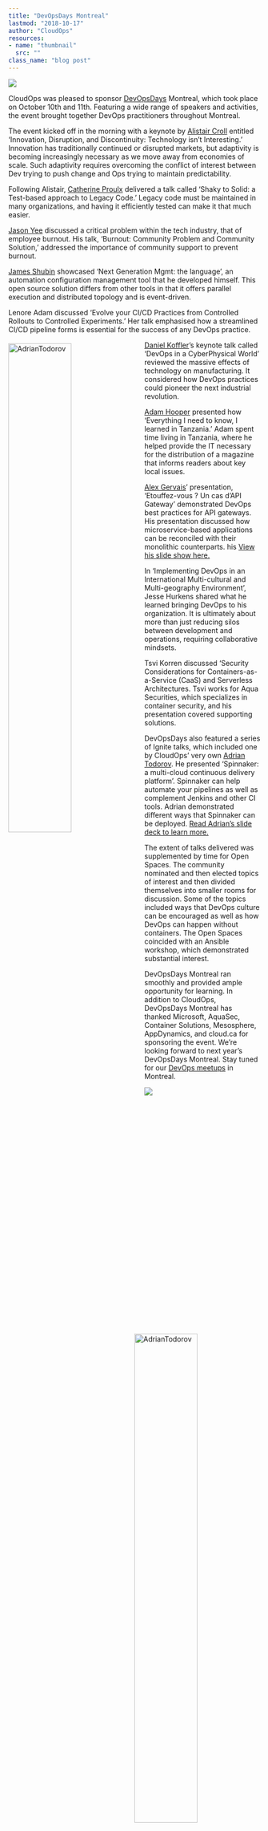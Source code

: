 ```yaml
---
title: "DevOpsDays Montreal"
lastmod: "2018-10-17"
author: "CloudOps"
resources:
- name: "thumbnail"
  src: ""
class_name: "blog post"
---
```


<img src="/images/blog/post/carolwall.png" class="main-blog-image">

<p><span style="font-weight: 400;">CloudOps was pleased to sponsor <a href="https://www.devopsdays.org/" target="_blank" rel="noopener noreferrer">DevOpsDays</a> Montreal, which took place on October 10th and 11th. Featuring a wide range of speakers and activities, the event brought together DevOps practitioners throughout Montreal.</span></p>

<p><span style="font-weight: 400;">The event kicked off in the morning with a keynote by <a href="https://twitter.com/acroll" target="_blank" rel="noopener noreferrer">Alistair Croll</a> entitled ‘Innovation, Disruption, and Discontinuity: Technology isn’t Interesting.’ Innovation has traditionally continued or disrupted markets, but adaptivity is becoming increasingly necessary as we move away from economies of scale. Such adaptivity requires overcoming the conflict of interest between Dev trying to push change and Ops trying to maintain predictability.</span></p>

<p><span style="font-weight: 400;">Following Alistair, <a href="https://twitter.com/search?q=%40cproulx_softdev&amp;src=typd" target="_blank" rel="noopener noreferrer">Catherine Proulx</a> delivered a talk called ‘Shaky to Solid: a Test-based approach to Legacy Code.’ Legacy code must be maintained in many organizations, and having it efficiently tested can make it that much easier.</span></p>

<p><span style="font-weight: 400;"><a href="https://twitter.com/gitbisect" target="_blank" rel="noopener noreferrer">Jason Yee</a> discussed a critical problem within the tech industry, that of employee burnout. His talk, ‘Burnout: Community Problem and Community Solution,’ addressed the importance of community support to prevent burnout.</span></p>

<p><a href="https://twitter.com/purpleidea" target="_blank" rel="noopener noreferrer">James Shubin</a> showcased ‘Next Generation Mgmt: the language’, an automation configuration management tool that he developed himself. This open source solution differs from other tools in that it offers parallel execution and distributed topology and is event-driven.</p>

<p><span style="font-weight: 400;">Lenore Adam discussed ‘Evolve your CI/CD Practices from Controlled Rollouts to Controlled Experiments.’ Her talk emphasised how a streamlined CI/CD pipeline forms&nbsp;is essential for the success of any DevOps practice.&nbsp;</span></p>

<div><img class="alignright" src="/images/blog/post/JamesShubinDevOpsDays.png" alt="AdrianTodorov" style="float: left; margin: 5px 20px 20px 0; width: 50%;" width="50%"></div>

<p><span style="font-weight: 400;"><a href="https://twitter.com/dkoffler" target="_blank" rel="noopener noreferrer">Daniel Koffler</a>’s keynote talk called ‘DevOps in a CyberPhysical World’ reviewed the massive effects of technology on manufacturing. It considered how DevOps practices could pioneer the next industrial revolution.</span></p>

<p><span style="font-weight: 400;"><a href="https://twitter.com/adamhooper" target="_blank" rel="noopener noreferrer">Adam Hooper</a> presented how ‘Everything I need to know, I learned in Tanzania.’ Adam spent time living in Tanzania, where he helped provide the IT necessary for the distribution of a magazine that informs readers about key local issues.</span></p>

<p><span style="font-weight: 400;"><a href="https://twitter.com/alex_gervais" target="_blank" rel="noopener noreferrer">Alex Gervais</a>’ presentation, ‘Etouffez-vous ? Un cas d’API Gateway’ demonstrated DevOps best practices for API gateways. His presentation discussed how microservice-based applications can be reconciled with their monolithic counterparts. his&nbsp;<a href="https://speakerdeck.com/alexgervais/etouffez-vous-un-cas-dapi-gateway" target="_blank" rel="noopener noreferrer">View his&nbsp;slide show here.</a></span></p>

<p><span style="font-weight: 400;">In ‘Implementing DevOps in an International Multi-cultural and Multi-geography Environment’, Jesse Hurkens shared what he learned bringing DevOps to his organization. It is ultimately about more than just reducing silos between development and operations, requiring collaborative mindsets.</span></p>

<p><span style="font-weight: 400;">Tsvi Korren discussed ‘Security Considerations for Containers-as-a-Service (CaaS) and Serverless Architectures. Tsvi works for Aqua Securities, which specializes in container security, and his presentation covered supporting solutions.</span></p>

<div><img class="alignright" src="/images/blog/post/AdrianTodorovDevOpsDays.png" alt="AdrianTodorov" style="float: right; margin: 5px 0 20px 20px; width: 50%;" width="50%"></div>

<p><span style="font-weight: 400;">DevOpsDays also featured a series of Ignite talks, which included one by CloudOps’ very own <a href="https://twitter.com/todorov_adrian" target="_blank" rel="noopener noreferrer">Adrian Todorov</a>. He presented ‘Spinnaker: a multi-cloud continuous delivery platform’. Spinnaker can help automate your pipelines as well as complement Jenkins and other CI tools. Adrian demonstrated different ways that Spinnaker can be deployed. </span><a href="https://www.slideshare.net/CloudOps2005/spinnaker-at-devopsdays-montral" target="_blank" rel="noopener noreferrer"><span style="font-weight: 400;">Read Adrian’s slide deck to learn more.</span></a></p>

<p><span style="font-weight: 400;">The extent of talks delivered was supplemented by time for Open Spaces. The community nominated and then elected topics of interest and then divided themselves into smaller rooms for discussion. Some of the topics included ways that DevOps culture can be encouraged as well as how DevOps can happen without containers. The Open Spaces coincided with an Ansible workshop, which demonstrated substantial interest.</span></p>

<p><span style="font-weight: 400;">DevOpsDays Montreal ran smoothly and provided ample opportunity for learning. In addition to CloudOps, DevOpsDays Montreal has thanked Microsoft, AquaSec, Container Solutions, Mesosphere, AppDynamics, and cloud.ca for sponsoring the event. We’re looking forward to next year’s DevOpsDays Montreal. Stay tuned for our </span><a href="https://www.meetup.com/Meetup-DevOps-Montreal/" target="_blank" rel="noopener noreferrer"><span style="font-weight: 400;">DevOps meetups</span></a><span style="font-weight: 400;"> in Montreal. </span></p>

<div class="row">
    <div class="col-xl-8 offset-xl-2 col-lg-10 offset-lg-1 col-md-10 offset-md-1 col-sm-12 col-xs-12 cta-image">
      <img src="/images/blog/cta/white-paper.jpeg">
    </div>
</div>